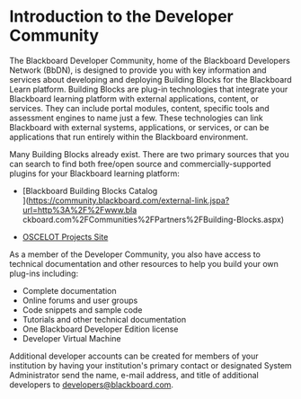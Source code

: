 # Introduction to the Developer Community
The Blackboard Developer Community, home of the Blackboard Developers Network
(BbDN), is designed to provide you with key information and services about
developing and deploying Building Blocks for the Blackboard Learn platform.
Building Blocks are plug-in technologies that integrate your Blackboard
learning platform with external applications, content, or services. They can
include portal modules, content, specific tools and assessment engines to name
just a few. These technologies can link Blackboard with external systems,
applications, or services, or can be applications that run entirely within the
Blackboard environment.

Many Building Blocks already exist. There are two primary sources that you can
search to find both free/open source and commercially-supported plugins for
your Blackboard learning platform:

  * [Blackboard Building Blocks Catalog  
](https://community.blackboard.com/external-link.jspa?url=http%3A%2F%2Fwww.bla
ckboard.com%2FCommunities%2FPartners%2FBuilding-Blocks.aspx)

  * [OSCELOT Projects Site](https://community.blackboard.com/external-link.jspa?url=http%3A%2F%2Fprojects.oscelot.org%2F)

As a member of the Developer Community, you also have access to technical
documentation and other resources to help you build your own plug-ins
including:

  * Complete documentation
  * Online forums and user groups
  * Code snippets and sample code
  * Tutorials and other technical documentation
  * One Blackboard Developer Edition license
  * Developer Virtual Machine

Additional developer accounts can be created for members of your institution
by having your institution's primary contact or designated System
Administrator send the name, e-mail address, and title of additional
developers to [developers@blackboard.com](mailto:developers@blackboard.com).

